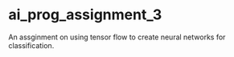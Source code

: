 # ai_prog_assignment_3

An assginment on using tensor flow to create neural networks for classification.
